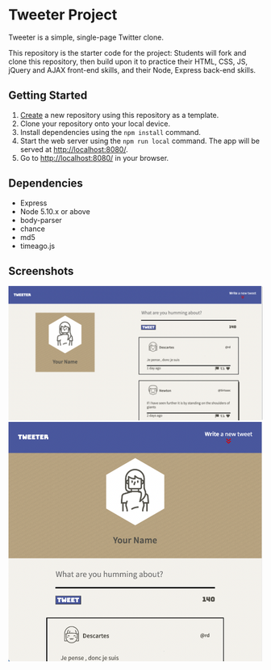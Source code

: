 # Tweeter Project

Tweeter is a simple, single-page Twitter clone.

This repository is the starter code for the project: Students will fork and clone this repository, then build upon it to practice their HTML, CSS, JS, jQuery and AJAX front-end skills, and their Node, Express back-end skills.

## Getting Started

1. [Create](https://docs.github.com/en/repositories/creating-and-managing-repositories/creating-a-repository-from-a-template) a new repository using this repository as a template.
2. Clone your repository onto your local device.
3. Install dependencies using the `npm install` command.
3. Start the web server using the `npm run local` command. The app will be served at <http://localhost:8080/>.
4. Go to <http://localhost:8080/> in your browser.

## Dependencies

- Express
- Node 5.10.x or above
- body-parser
- chance
- md5
- timeago.js

## Screenshots

!["Screenshot of desktop layout"](https://github.com/bkcatton/tweeter/blob/master/public/images/screenshots/Desktop%20Layout.png?raw=true)
!["Screenshot of mobile layout"](https://github.com/bkcatton/tweeter/blob/master/public/images/screenshots/Ipad,%20Mobile%20Layout.png?raw=true)

